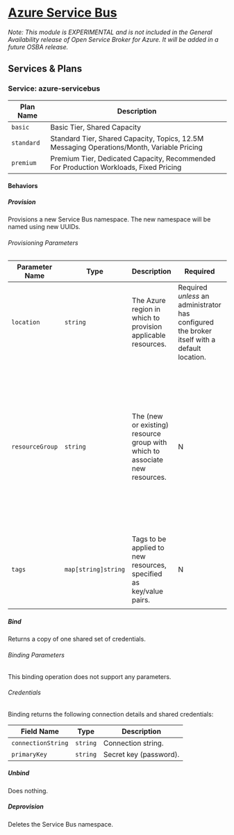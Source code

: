 # [Azure Service Bus](https://azure.microsoft.com/en-us/services/service-bus/)

_Note: This module is EXPERIMENTAL and is not included in the General Availability release of Open Service Broker for Azure. It will be added in a future OSBA release._

## Services & Plans

### Service: azure-servicebus

| Plan Name | Description |
|-----------|-------------|
| `basic` | Basic Tier, Shared Capacity |
| `standard` | Standard Tier, Shared Capacity, Topics, 12.5M Messaging Operations/Month, Variable Pricing |
| `premium` | Premium Tier, Dedicated Capacity, Recommended For Production Workloads, Fixed Pricing |

#### Behaviors

##### Provision
  
Provisions a new Service Bus namespace. The new namespace will be named using
new UUIDs.

###### Provisioning Parameters

| Parameter Name | Type | Description | Required | Default Value |
|----------------|------|-------------|----------|---------------|
| `location` | `string` | The Azure region in which to provision applicable resources. | Required _unless_ an administrator has configured the broker itself with a default location. | The broker's default location, if configured. |
| `resourceGroup` | `string` | The (new or existing) resource group with which to associate new resources. | N | If an administrator has configured the broker itself with a default resource group and nonde is specified, that default will be applied, otherwise, a new resource group will be created with a UUID as its name. |
| `tags` | `map[string]string` | Tags to be applied to new resources, specified as key/value pairs. | N | Tags (even if none are specified) are automatically supplemented with `heritage: open-service-broker-azure`. |
  
##### Bind
  
Returns a copy of one shared set of credentials.

###### Binding Parameters

This binding operation does not support any parameters.

###### Credentials

Binding returns the following connection details and shared credentials:

| Field Name | Type | Description |
|------------|------|-------------|
| `connectionString` | `string` | Connection string. |
| `primaryKey` | `string` | Secret key (password). |

##### Unbind

Does nothing.
  
##### Deprovision

Deletes the Service Bus namespace.

